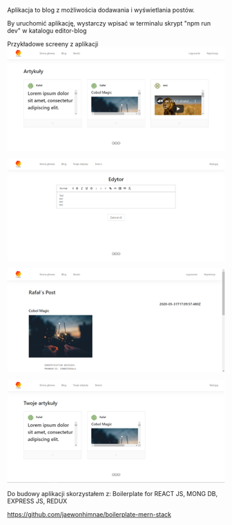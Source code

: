 Aplikacja to blog z możliwościa dodawania i wyświetlania postów.

By uruchomić aplikację, wystarczy wpisać w terminalu skrypt "npm run dev" w katalogu editor-blog

Przykładowe screeny z aplikacji
![image](https://github.com/libera13/blog/blob/master/client/src/img/wszystkie-posty.png?raw=true)


![image](https://github.com/libera13/blog/blob/master/client/src/img/edytor.png?raw=true)


![image](https://github.com/libera13/blog/blob/master/client/src/img/post-screen.png?raw=true)


![image](https://github.com/libera13/blog/blob/master/client/src/img/twoje-posty.png?raw=true)





Do budowy aplikacji skorzystałem z:
Boilerplate for REACT JS, MONG DB, EXPRESS JS, REDUX

https://github.com/jaewonhimnae/boilerplate-mern-stack
